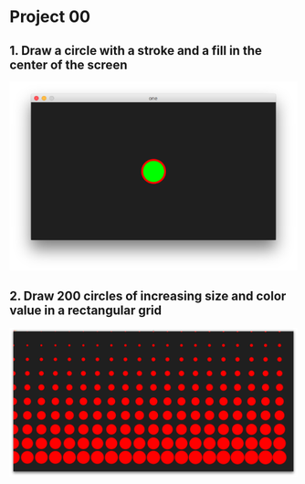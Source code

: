 # Project 00

## 1. Draw a circle with a stroke and a fill in the center of the screen

![Cirle with Stroke](one.png)

## 2. Draw 200 circles of increasing size and color value in a rectangular grid

![Cirles in a Grid](two.png)